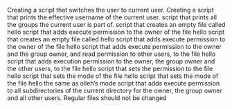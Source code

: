 Creating a script that switches the user to current user.
Creating a script that prints the effective username of the current user.
script that prints all the groups the current user is part of.
script that creates an empty file called hello
script that adds execute permission to the owner of the file hello
script that creates an empty file called hello
script that adds execute permission to the owner of the file hello
script that adds execute permission to the owner and the group owner, and read permission to other users, to the file hello
script that adds execution permission to the owner, the group owner and the other users, to the file hello
script that sets the permission to the file hello
script that sets the mode of the file hello
script that sets the mode of the file hello the same as olleh’s mode
script that adds execute permission to all subdirectories of the current directory for the owner, the group owner and all other users. Regular files should not be changed


